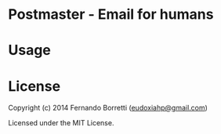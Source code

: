 # Postmaster - Email for humans

# Usage

# License

Copyright (c) 2014 Fernando Borretti (eudoxiahp@gmail.com)

Licensed under the MIT License.
